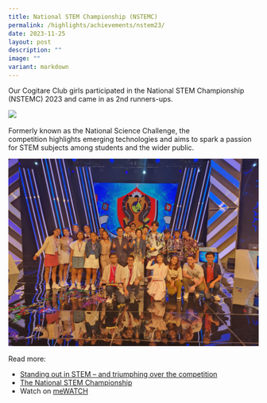```yaml
---
title: National STEM Championship (NSTEMC)
permalink: /highlights/achievements/nstem23/
date: 2023-11-25
layout: post
description: ""
image: ""
variant: markdown
---
```

Our Cogitare Club girls participated in the National STEM Championship (NSTEMC) 2023 and came in as 2nd runners-ups. 

![](/images/nstemc23.jpeg)

Formerly known as the National Science Challenge, the competition highlights emerging technologies and aims to spark a passion for STEM subjects among students and the wider public.

![](/images/ntemc23.jpeg)

Read more: 
*   [Standing out in STEM – and triumphing over the competition](https://www.todayonline.com/brand-spotlight/standing-out-stem-and-triumphing-over-competition-2295021?fbclid=IwAR2GpFPNjSOXvYlOtIkSwiqz80nuUFEpXvT8vvD37iYkT0-fNfApGo1P9z8)
*   [The National STEM Championship](https://www.science.edu.sg/for-schools/competitions/national-stem-championship)
*   Watch on [meWATCH](https://www.mewatch.sg/show/National-STEM-Championship-2023-411618)